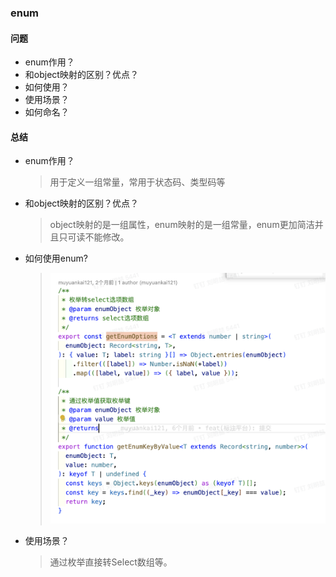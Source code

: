 ### enum

#### 问题
- enum作用？
- 和object映射的区别？优点？
- 如何使用？
- 使用场景？
- 如何命名？

#### 总结
- enum作用？
  > 用于定义一组常量，常用于状态码、类型码等

- 和object映射的区别？优点？
  > object映射的是一组属性，enum映射的是一组常量，enum更加简洁并且只可读不能修改。

- 如何使用enum?
  > ![图 0](../_component/images/2c9da373960812d87eec8d83932629e5caf97f027d17df636af0570cf5d20905.png)  

- 使用场景？
  > 通过枚举直接转Select数组等。